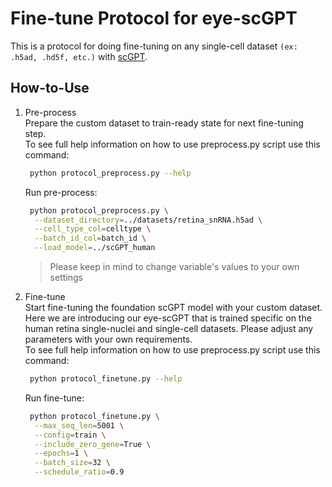 # Fine-tune Protocol for eye-scGPT

This is a protocol for doing fine-tuning on any single-cell dataset `(ex: .h5ad, .hd5f, etc.)` with [scGPT](https://www.nature.com/articles/s41592-024-02201-0).

## How-to-Use
1. Pre-process \
   Prepare the custom dataset to train-ready state for next fine-tuning step. \
   To see full help information on how to use preprocess.py script use this command:
   ```bash
    python protocol_preprocess.py --help
   ```
   Run pre-process:
   ```bash
    python protocol_preprocess.py \
     --dataset_directory=../datasets/retina_snRNA.h5ad \
     --cell_type_col=celltype \
     --batch_id_col=batch_id \
     --load_model=../scGPT_human
   ```
   > Please keep in mind to change variable's values to your own settings

2. Fine-tune \
   Start fine-tuning the foundation scGPT model with your custom dataset. Here we are introducing our eye-scGPT that is trained specific on
   the human retina single-nuclei and single-cell datasets. Please adjust any parameters with your own requirements. \
   To see full help information on how to use preprocess.py script use this command:
   ```bash
    python protocol_finetune.py --help
   ```
   Run fine-tune:
   ```bash
    python protocol_finetune.py \
     --max_seq_len=5001 \
     --config=train \
     --include_zero_gene=True \
     --epochs=1 \
     --batch_size=32 \
     --schedule_ratio=0.9
   ```